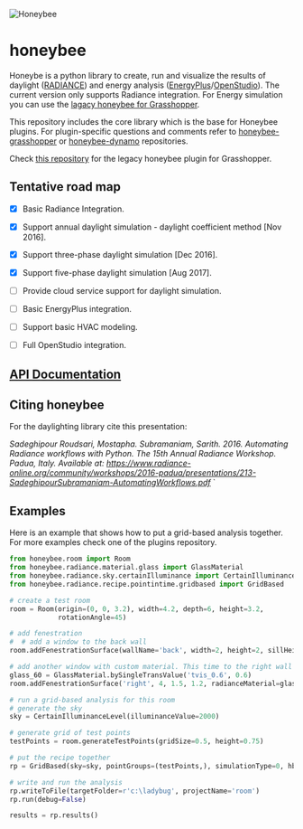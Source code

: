 ![Honeybee](http://www.ladybug.tools/images/graph/honeybee.png)

# honeybee

Honeybe is a python library to create, run and visualize the results of daylight ([RADIANCE](https://radiance-online.org//)) and energy analysis ([EnergyPlus](https://energyplus.net/)/[OpenStudio](https://www.openstudio.net/)). The current version only supports Radiance integration. For Energy simulation you can use the [lagacy honeybee for Grasshopper](https://github.com/mostaphaRoudsari/honeybee).

This repository includes the core library which is the base for Honeybee plugins. For plugin-specific questions and comments refer to [honeybee-grasshopper](https://github.com/ladybug-tools/honeybee-grasshopper) or [honeybee-dynamo](https://github.com/ladybug-tools/honeybee-dynamo) repositories.

Check [this repository](https://github.com/mostaphaRoudsari/honeybee) for the legacy honeybee plugin for Grasshopper.

## Tentative road map
- [x] Basic Radiance Integration.
- [x] Support annual daylight simulation - daylight coefficient method [Nov 2016].
- [x] Support three-phase daylight simulation [Dec 2016].
- [x] Support five-phase daylight simulation [Aug 2017].
- [ ] Provide cloud service support for daylight simulation.
- [ ] Basic EnergyPlus integration.
- [ ] Support basic HVAC modeling.
- [ ] Full OpenStudio integration.


## [API Documentation](http://ladybug-tools.github.io/honeybee/doc/)

## Citing honeybee

For the daylighting library cite this presentation:

*Sadeghipour Roudsari, Mostapha. Subramaniam, Sarith. 2016. Automating Radiance workflows with Python. The 15th Annual Radiance Workshop. Padua, Italy. Available at: https://www.radiance-online.org/community/workshops/2016-padua/presentations/213-SadeghipourSubramaniam-AutomatingWorkflows.pdf*
`

## Examples
Here is an example that shows how to put a grid-based analysis together. For more examples check one of the plugins repository.

```python
from honeybee.room import Room
from honeybee.radiance.material.glass import GlassMaterial
from honeybee.radiance.sky.certainIlluminance import CertainIlluminanceLevel
from honeybee.radiance.recipe.pointintime.gridbased import GridBased

# create a test room
room = Room(origin=(0, 0, 3.2), width=4.2, depth=6, height=3.2,
            rotationAngle=45)

# add fenestration
#  # add a window to the back wall
room.addFenestrationSurface(wallName='back', width=2, height=2, sillHeight=0.7)

# add another window with custom material. This time to the right wall
glass_60 = GlassMaterial.bySingleTransValue('tvis_0.6', 0.6)
room.addFenestrationSurface('right', 4, 1.5, 1.2, radianceMaterial=glass_60)

# run a grid-based analysis for this room
# generate the sky
sky = CertainIlluminanceLevel(illuminanceValue=2000)

# generate grid of test points
testPoints = room.generateTestPoints(gridSize=0.5, height=0.75)

# put the recipe together
rp = GridBased(sky=sky, pointGroups=(testPoints,), simulationType=0, hbObjects=(room,))

# write and run the analysis
rp.writeToFile(targetFolder=r'c:\ladybug', projectName='room')
rp.run(debug=False)

results = rp.results()
```
